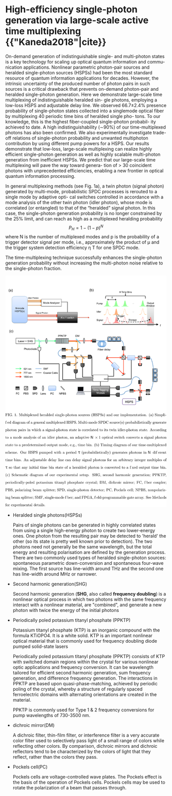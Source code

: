 # High-efficiency single-photon generation via large-scale active time multiplexing {{"Kaneda2018"|cite}}

On-demand generation of indistinguishable single- and multi-photon states
is a key technology for scaling up optical quantum information and commu-
nication applications. Nonlinear parametric photon-pair sources and heralded
single-photon sources (HSPSs) had been the most standard resource of quantum
information applications for decades. However, the intrinsic uncertainty of
the produced number of photon pairs in such sources is a critical drawback that
prevents on-demand photon-pair and heralded single-photon generation. Here
we demonstrate large-scale time multiplexing of indistinguishable heralded sin-
gle photons, employing a low-loss HSPS and adjustable delay line. We observed
66.7±2.4% presence probability of single-photon states collected into a singlemode optical fiber by multiplexing 40 periodic time bins of heralded single pho-
tons. To our knowledge, this is the highest fiber-coupled single-photon probabil-
ity achieved to date. A high indistinguishability (∼90%) of our time-multiplexed
photons has also been confirmed. We also experimentally investigate trade-off
relations of single-photon probability and unwanted multiphoton contribution
by using different pump powers for a HSPS. Our results demonstrate that low-loss, large-scale multiplexing can realize highly efficient single-photon generation
as well as highly scalable multi-photon generation from inefficient HSPSs. We
predict that our large-scale time multiplexing will pave the way toward genera-
tion of > 30 coincident photons with unprecedented efficiencies, enabling a new
frontier in optical quantum information processing.

In general multiplexing methods (see Fig. 1a), a twin photon (signal photon) generated by
multi-mode, probabilistic SPDC processes is rerouted to a single mode by adaptive opti-
cal switches controlled in accordance with a mode analysis of the other twin photon (idler
photon), whose mode is correlated (or entangled) to that of the “heralded” signal photon.
In this case, the single-photon generation probability is no longer constrained by the 25%
limit, and can reach as high as a multiplexed heralding probability
$$
P_H=1-(1-p)^N
$$
where N is the number of multiplexed modes and p is the probability of a trigger detector
signal per mode, i.e., approximately the product of μ and the trigger system detection
efficiency η T for one SPDC mode.

The
time-multiplexing technique successfully enhances the single-photon generation probability
without increasing the multi-photon noise relative to the single-photon fraction.

![1803](../image/1803.png)

* Heralded single photons(HSPSs)

  Pairs of single photons can be generated in highly correlated states from using a single high-energy photon to create two lower-energy ones. One photon from the resulting pair may be detected to 'herald' the other (so its state is pretty well known prior to detection). The two photons need not generally be the same wavelength, but the total energy and resulting polarisation are defined by the generation process.
  There are two commonly used types of heralded single-photon sources: spontaneous parametric down-conversion and spontaneous four-wave mixing. The first source has line-width around THz and the second one has line-width around MHz or narrower. 

* Second harmonic generation(SHG) 

  Second harmonic generation (**SHG**, also called **frequency doubling**) is a nonlinear optical process in which two photons with the same frequency interact with a nonlinear material, are "combined", and generate a new photon with twice the energy of the initial photons 

* Periodically poled potassium titanyl phosphate (PPKTP)

  Potassium titanyl phosphate (KTP) is an inorganic compound with the formula KTiOPO4. It is a white solid. KTP is an important nonlinear optical material that is commonly used for frequency doubling diode pumped solid-state lasers

  Periodically poled potassium titanyl phosphate (PPKTP) consists of KTP with switched domain regions within the crystal for various nonlinear optic applications and frequency conversion. It can be wavelength tailored for efficient second harmonic generation, sum frequency generation, and difference frequency generation. The interactions in PPKTP are based upon quasi-phase-matching, achieved by periodic poling of the crystal, whereby a structure of regularly spaced ferroelectric domains with alternating orientations are created in the material.

  PPKTP is commonly used for Type 1 & 2 frequency conversions for pump wavelengths of 730-3500 nm.

* dichroic mirror(DM)

  A dichroic filter, thin-film filter, or interference filter is a very accurate color filter used to selectively pass light of a small range of colors while reflecting other colors. By comparison, dichroic mirrors and dichroic reflectors tend to be characterized by the colors of light that they reflect, rather than the colors they pass.

* Pockels cell(PC)

  Pockels cells are voltage-controlled wave plates. The Pockels effect is the basis of the operation of Pockels cells. Pockels cells may be used to rotate the polarization of a beam that passes through.

